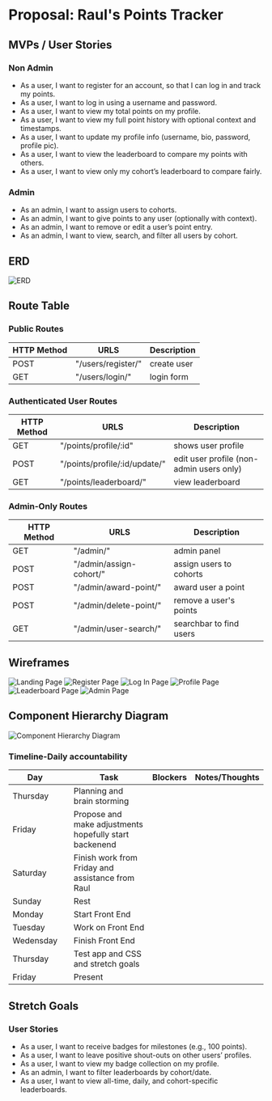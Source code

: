 # Proposal: Raul's Points Tracker

## MVPs / User Stories
### Non Admin
- As a user, I want to register for an account, so that I can log in and track my points.
- As a user, I want to log in using a username and password.
- As a user, I want to view my total points on my profile.
- As a user, I want to view my full point history with optional context and timestamps.
- As a user, I want to update my profile info (username, bio, password, profile pic).
- As a user, I want to view the leaderboard to compare my points with others.
- As a user, I want to view only my cohort’s leaderboard to compare fairly.

### Admin
- As an admin, I want to assign users to cohorts.
- As an admin, I want to give points to any user (optionally with context).
- As an admin, I want to remove or edit a user’s point entry.
- As an admin, I want to view, search, and filter all users by cohort.

## ERD
![ERD](./pictures/rauls_points_erd.png)

## Route Table
### Public Routes
| HTTP Method | URLS | Description |
| ----------- | ----- | ----------- |
| POST | "/users/register/" | create user
| GET | "/users/login/" | login form
### Authenticated User Routes 
| HTTP Method | URLS | Description |
| ----------- | ----- | ----------- |
| GET | "/points/profile/:id" | shows user profile
| POST | "/points/profile/:id/update/" | edit user profile (non-admin users only)
| GET | "/points/leaderboard/" | view leaderboard
### Admin-Only Routes
| HTTP Method | URLS | Description |
| ----------- | ----- | ----------- |
| GET | "/admin/" | admin panel
| POST | "/admin/assign-cohort/" | assign users to cohorts
| POST | "/admin/award-point/" | award user a point
| POST | "/admin/delete-point/" | remove a user's points
| GET | "/admin/user-search/" | searchbar to find users

## Wireframes
![Landing Page](./pictures/landing_page_wireframe.jpeg)
![Register Page](./pictures/register_wireframes.jpeg)
![Log In Page](./pictures/log_in_wireframe.jpeg)
![Profile  Page](./pictures/profile_wireframe.jpeg)
![Leaderboard Page](./pictures/leaderboard_wireframe.jpeg)
![Admin Page](./pictures/admin_panel.jpeg)

## Component Hierarchy Diagram
![Component Hierarchy Diagram](./pictures/components_hiearchy.jpg)

### Timeline-Daily accountability
| Day       |   | Task                        | Blockers | Notes/Thoughts |
|-----------|---|-----------------------------|----------|----------------|
| Thursday  |   | Planning and brain storming
| Friday    |   | Propose and make adjustments hopefully start backenend
| Saturday  |   | Finish work from Friday and assistance from Raul
| Sunday    |   | Rest
| Monday    |   | Start Front End |          |                |
| Tuesday   |   | Work on Front End  |          |                |
| Wedensday |   | Finish Front End   |          |                |
| Thursday  |   | Test app and CSS and stretch goals          |          |                |
| Friday    |   | Present                |          |                |


## Stretch Goals
### User Stories
- As a user, I want to receive badges for milestones (e.g., 100 points).
- As a user, I want to leave positive shout-outs on other users’ profiles.
- As a user, I want to view my badge collection on my profile.
- As an admin, I want to filter leaderboards by cohort/date.
- As a user, I want to view all-time, daily, and cohort-specific leaderboards.
